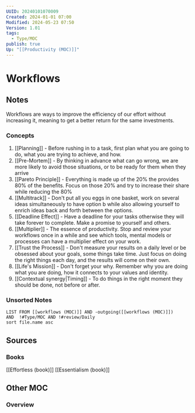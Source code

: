 ```yaml
---
UUID: 20240101070009
Created: 2024-01-01 07:00
Modified: 2024-05-23 07:50
Version: 1.01
tags:
  - Type/MOC
publish: true
Up: "[[Productivity (MOC)]]"
---
```


# Workflows

## Notes

Workflows are ways to improve the efficiency of our effort without increasing it, meaning to get a better return for the same investments.

### Concepts
1. [[Planning]] - Before rushing in to a task, first plan what you are going to do, what you are trying to achieve, and how.
2. [[Pre-Mortem]] - By thinking in advance what can go wrong, we are more likely to avoid those situations, or to be ready for them when they arrive
3. [[Pareto Principle]] - Everything is made up of the 20% the provides 80% of the benefits. Focus on those 20% and try to increase their share while reducing the 80%
4. [[Multitrack]] - Don't put all you eggs in one basket, work on several ideas simultaneously to have option b while also allowing yourself to enrich ideas back and forth between the options.
5. [[Deadline Effect]] - Have a deadline for your tasks otherwise they will take forever to complete. Make a promise to yourself and others.
6. [[Multiplier]] - The essence of productivity. Stop and review your workflows once in a while and see which tools, mental models or processes can have a multiplier effect on your work.
7. [[Trust the Process]] - Don't measure your results on a daily level or be obsessed about your goals, some things take time. Just focus on doing the right things each day, and the results will come on their own.
8. [[Life's Mission]] - Don't forget your why. Remember why you are doing what you are doing, how it connects to your values and identity.
9. [[Contextual synergy|Timing]] - To do things in the right moment they should be done, not before or after. 

### Unsorted Notes
```dataview
LIST FROM [[workflows (MOC)]] AND -outgoing([[workflows (MOC)]])
AND  !#Type/MOC AND !#review/Daily
sort file.name asc
```

## Sources

### Books
[[Effortless (book)]]
[[Essentialism (book)]]

## Other MOC

### Overview
